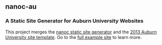 nanoc-au
--------

### A Static Site Generator for Auburn University Websites

This project merges the [nanoc static site generator](http://nanoc.ws) and the [2013 Auburn University site template](http://www.auburn.edu/template/2013/). Go to the [full example site](http://stevenclontz.github.io/nanoc-au/) to learn more.